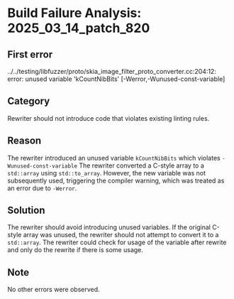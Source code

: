 # Build Failure Analysis: 2025_03_14_patch_820

## First error

../../testing/libfuzzer/proto/skia_image_filter_proto_converter.cc:204:12: error: unused variable 'kCountNibBits' [-Werror,-Wunused-const-variable]

## Category
Rewriter should not introduce code that violates existing linting rules.

## Reason
The rewriter introduced an unused variable `kCountNibBits` which violates `-Wunused-const-variable` The rewriter converted a C-style array to a `std::array` using `std::to_array`. However, the new variable was not subsequently used, triggering the compiler warning, which was treated as an error due to `-Werror`.

## Solution
The rewriter should avoid introducing unused variables. If the original C-style array was unused, the rewriter should not attempt to convert it to a `std::array`. The rewriter could check for usage of the variable after rewrite and only do the rewrite if there is some usage.

## Note
No other errors were observed.